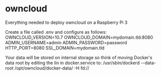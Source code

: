 # owncloud
Everything needed to deploy owncloud on a Raspberry Pi 3

Create a file called .env and configure as follows:
  OWNCLOUD_VERSION=10.7
  OWNCLOUD_DOMAIN=mydomain.tld:8080
  ADMIN_USERNAME=admin
  ADMIN_PASSWORD=password
  HTTP_PORT=8080
  SSL_DOMAIN=mydomain.tld
 
 Your data will be stored on internal storage so think of moving Docker's data root by editing the lin in docker.service to:
  /usr/sbin/dockerd --data-root /opt/owncloud/docker-data/ -H fd://
